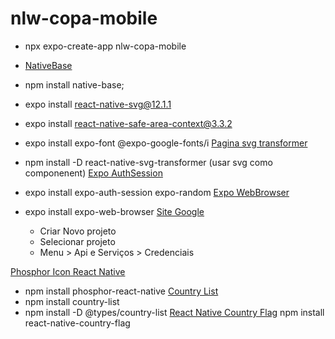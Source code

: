 # nlw-copa-mobile
- npx expo-create-app nlw-copa-mobile

- [NativeBase](https://nativebase.io/)
- npm install native-base; 
- expo install react-native-svg@12.1.1
- expo install react-native-safe-area-context@3.3.2
- expo install expo-font @expo-google-fonts/i
[Pagina svg transformer](https://github.com/kristerkari/react-native-svg-transformer)
- npm install -D react-native-svg-transformer (usar svg como componenent)
[Expo AuthSession](https://docs.expo.dev/versions/latest/sdk/auth-session/)
- expo install expo-auth-session expo-random
[Expo WebBrowser](https://docs.expo.dev/versions/latest/sdk/webbrowser/)
- expo install expo-web-browser
[Site Google](https://console.cloud.google.com)
    - Criar Novo projeto
    - Selecionar projeto
    - Menu > Api e Serviços > Credenciais
    
[Phosphor Icon React Native](https://github.com/duongdev/phosphor-react-native)
- npm install phosphor-react-native
[Country List](https://github.com/fannarsh/country-list)
- npm install country-list
- npm install -D @types/country-list
[React Native Country Flag](https://github.com/YannisHofmann/react-native-country-flag#readme)
npm install react-native-country-flag
